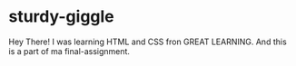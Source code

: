 # sturdy-giggle



Hey There!
I was learning HTML and CSS fron GREAT LEARNING.
And this is a part of ma final-assignment.
